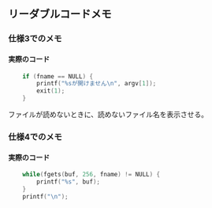 ## リーダブルコードメモ

### 仕様3でのメモ
#### 実際のコード

```c
    if (fname == NULL) {
        printf("%sが開けません\n", argv[1]);
        exit(1);
    }
```

ファイルが読めないときに、読めないファイル名を表示させる。

### 仕様4でのメモ
#### 実際のコード

```c
    while(fgets(buf, 256, fname) != NULL) {
        printf("%s", buf);
    }
    printf("\n");
```



